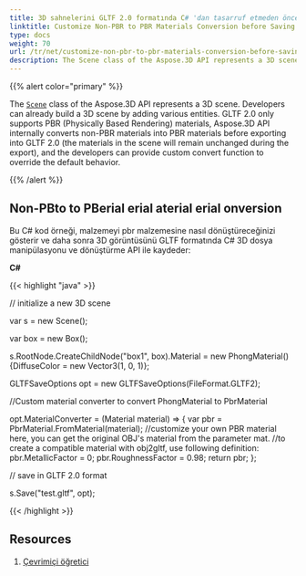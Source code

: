 ```yaml
---
title: 3D sahnelerini GLTF 2.0 formatında C# 'dan tasarruf etmeden önce pbr olmayan malzemeleri dönüştürmeye özelleştirin
linktitle: Customize Non-PBR to PBR Materials Conversion before Saving 3D Scenes to GLTF 2.0 Format
type: docs
weight: 70
url: /tr/net/customize-non-pbr-to-pbr-materials-conversion-before-saving-3d-scenes-to-gltf-2-0-format/
description: The Scene class of the Aspose.3D API represents a 3D scene. Developers can already build a 3D scene by adding various entities. GLTF 2.0 only supports PBR (Physically Based Rendering) materials, Aspose.3D API internally converts non-PBR materials into PBR materials before exporting into GLTF 2.0.
---
```

{{% alert color="primary" %}} 

The [`Scene`](https://reference.aspose.com/3d/net/aspose.threed/scene) class of the Aspose.3D API represents a 3D scene. Developers can already build a 3D scene by adding various entities. GLTF 2.0 only supports PBR (Physically Based Rendering) materials, Aspose.3D API internally converts non-PBR materials into PBR materials before exporting into GLTF 2.0 (the materials in the scene will remain unchanged during the export), and the developers can provide custom convert function to override the default behavior.

{{% /alert %}} 
##  **Non-PBto to PBerial erial aterial erial onversion**
Bu C# kod örneği, malzemeyi pbr malzemesine nasıl dönüştüreceğinizi gösterir ve daha sonra 3D görüntüsünü GLTF formatında C# 3D dosya manipülasyonu ve dönüştürme API ile kaydeder:

**C#**

{{< highlight "java" >}}

 // initialize a new 3D scene

var s = new Scene();

var box = new Box();

s.RootNode.CreateChildNode("box1", box).Material = new PhongMaterial() {DiffuseColor = new Vector3(1, 0, 1)};

GLTFSaveOptions opt = new GLTFSaveOptions(FileFormat.GLTF2);

//Custom material converter to convert PhongMaterial to PbrMaterial

opt.MaterialConverter = (Material material) => {
    var pbr = PbrMaterial.FromMaterial(material);
    //customize your own PBR material here, you can get the original OBJ's material from the parameter mat.
    //to create a compatible material with obj2gltf, use following definition:
    pbr.MetallicFactor = 0;
    pbr.RoughnessFactor = 0.98;
    return pbr;
};

// save in GLTF 2.0 format

s.Save("test.gltf", opt);

{{< /highlight >}}


##  **Resources**

1. [Çevrimiçi öğretici](https://products.aspose.com/3d/tutorial/use-phong-material-to-pbr-material/)
